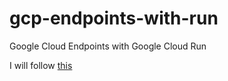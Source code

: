 # gcp-endpoints-with-run
Google Cloud Endpoints with Google Cloud Run

I will follow [this](https://cloud.google.com/endpoints/docs/openapi/get-started-cloud-run)

